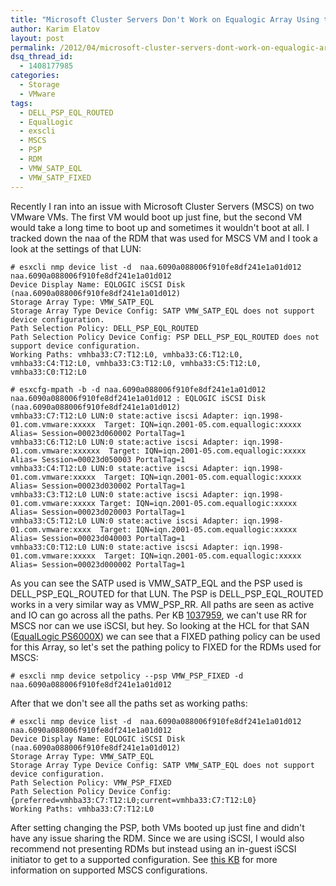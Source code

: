 ```yaml
---
title: "Microsoft Cluster Servers Don't Work on Equalogic Array Using the DELL_PSP_EQL_ROUTED Plugin"
author: Karim Elatov
layout: post
permalink: /2012/04/microsoft-cluster-servers-dont-work-on-equalogic-array-using-the-dell_psp_eql_routed-plugin/
dsq_thread_id:
  - 1408177985
categories:
  - Storage
  - VMware
tags:
  - DELL_PSP_EQL_ROUTED
  - EqualLogic
  - exscli
  - MSCS
  - PSP
  - RDM
  - VMW_SATP_EQL
  - VMW_SATP_FIXED
---
```

Recently I ran into an issue with Microsoft Cluster Servers (MSCS) on two VMware VMs. The first VM would boot up just fine, but the second VM would take a long time to boot up and sometimes it wouldn't boot at all. I tracked down the naa of the RDM that was used for MSCS VM and I took a look at the settings of that LUN:

	  
	# esxcli nmp device list -d  naa.6090a088006f910fe8df241e1a01d012  
	naa.6090a088006f910fe8df241e1a01d012  
	Device Display Name: EQLOGIC iSCSI Disk (naa.6090a088006f910fe8df241e1a01d012)  
	Storage Array Type: VMW_SATP_EQL  
	Storage Array Type Device Config: SATP VMW_SATP_EQL does not support device configuration.  
	Path Selection Policy: DELL_PSP_EQL_ROUTED  
	Path Selection Policy Device Config: PSP DELL_PSP_EQL_ROUTED does not support device configuration.  
	Working Paths: vmhba33:C7:T12:L0, vmhba33:C6:T12:L0, vmhba33:C4:T12:L0, vmhba33:C3:T12:L0, vmhba33:C5:T12:L0, vmhba33:C0:T12:L0
	
	# esxcfg-mpath -b -d naa.6090a088006f910fe8df241e1a01d012  
	naa.6090a088006f910fe8df241e1a01d012 : EQLOGIC iSCSI Disk (naa.6090a088006f910fe8df241e1a01d012)  
	vmhba33:C7:T12:L0 LUN:0 state:active iscsi Adapter: iqn.1998-01.com.vmware:xxxxx  Target: IQN=iqn.2001-05.com.equallogic:xxxxx Alias= Session=00023d060002 PortalTag=1  
	vmhba33:C6:T12:L0 LUN:0 state:active iscsi Adapter: iqn.1998-01.com.vmware:xxxxxx  Target: IQN=iqn.2001-05.com.equallogic:xxxxx Alias= Session=00023d050003 PortalTag=1  
	vmhba33:C4:T12:L0 LUN:0 state:active iscsi Adapter: iqn.1998-01.com.vmware:xxxxx  Target: IQN=iqn.2001-05.com.equallogic:xxxxx Alias= Session=00023d030002 PortalTag=1  
	vmhba33:C3:T12:L0 LUN:0 state:active iscsi Adapter: iqn.1998-01.com.vmware:xxxxx Target: IQN=iqn.2001-05.com.equallogic:xxxxx Alias= Session=00023d020003 PortalTag=1  
	vmhba33:C5:T12:L0 LUN:0 state:active iscsi Adapter: iqn.1998-01.com.vmware:xxxx  Target: IQN=iqn.2001-05.com.equallogic:xxxxx Alias= Session=00023d040003 PortalTag=1  
	vmhba33:C0:T12:L0 LUN:0 state:active iscsi Adapter: iqn.1998-01.com.vmware:xxxxx  Target: IQN=iqn.2001-05.com.equallogic:xxxxx Alias= Session=00023d000002 PortalTag=1  
	

As you can see the SATP used is VMW_SATP_EQL and the PSP used is DELL_PSP_EQL_ROUTED for that LUN. The PSP is DELL_PSP_EQL_ROUTED works in a very similar way as VMW_PSP_RR. All paths are seen as active and IO can go across all the paths. Per KB <a href="http://kb.vmware.com/kb/1037959" onclick="javascript:_gaq.push(['_trackEvent','outbound-article','http://kb.vmware.com/kb/1037959']);">1037959</a>, we can't use RR for MSCS nor can we use iSCSI, but hey. So looking at the HCL for that SAN (<a href="http://www.vmware.com/resources/compatibility/detail.php?deviceCategory=san&productid=10040&deviceCategory=san&partner=23&keyword=EQ&arrayTypes=1&isSVA=1&page=2&display_interval=10&sortColumn=Partner&sortOrder=As" onclick="javascript:_gaq.push(['_trackEvent','outbound-article','http://www.vmware.com/resources/compatibility/detail.php?deviceCategory=san&productid=10040&deviceCategory=san&partner=23&keyword=EQ&arrayTypes=1&isSVA=1&page=2&display_interval=10&sortColumn=Partner&sortOrder=As']);">EqualLogic PS6000X</a>) we can see that a FIXED pathing policy can be used for this Array, so let's set the pathing policy to FIXED for the RDMs used for MSCS:

	  
	# esxcli nmp device setpolicy --psp VMW_PSP_FIXED -d naa.6090a088006f910fe8df241e1a01d012  
	

After that we don't see all the paths set as working paths:

	  
	# esxcli nmp device list -d  naa.6090a088006f910fe8df241e1a01d012  
	naa.6090a088006f910fe8df241e1a01d012  
	Device Display Name: EQLOGIC iSCSI Disk (naa.6090a088006f910fe8df241e1a01d012)  
	Storage Array Type: VMW_SATP_EQL  
	Storage Array Type Device Config: SATP VMW_SATP_EQL does not support device configuration.  
	Path Selection Policy: VMW_PSP_FIXED  
	Path Selection Policy Device Config: {preferred=vmhba33:C7:T12:L0;current=vmhba33:C7:T12:L0}  
	Working Paths: vmhba33:C7:T12:L0  
	

After setting changing the PSP, both VMs booted up just fine and didn't have any issue sharing the RDM. Since we are using iSCSI, I would also recommend not presenting RDMs but instead using an in-guest iSCSI initiator to get to a supported configuration. See <a href="http://kb.vmware.com/kb/1037959" onclick="javascript:_gaq.push(['_trackEvent','outbound-article','http://kb.vmware.com/kb/1037959']);" target="_blank">this KB</a> for more information on supported MSCS configurations.

